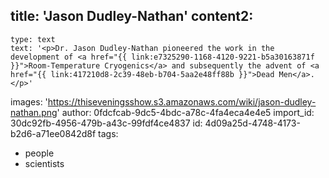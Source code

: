 title: 'Jason Dudley-Nathan'
content2:
  -
    type: text
    text: '<p>Dr. Jason Dudley-Nathan pioneered the work in the development of <a href="{{ link:e7325290-1168-4120-9221-b5a30163871f }}">Room-Temperature Cryogenics</a> and subsequently the advent of <a href="{{ link:417210d8-2c39-48eb-b704-5aa2e48ff88b }}">Dead Men</a>.</p>'
images: 'https://thiseveningsshow.s3.amazonaws.com/wiki/jason-dudley-nathan.png'
author: 0fdcfcab-9dc5-4bdc-a78c-4fa4eca4e4e5
import_id: 30dc92fb-4956-479b-a43c-99fdf4ce4837
id: 4d09a25d-4748-4173-b2d6-a71ee0842d8f
tags:
  - people
  - scientists
